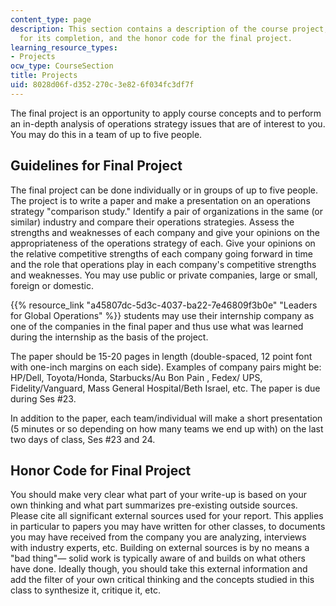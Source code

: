 ```yaml
---
content_type: page
description: This section contains a description of the course project, guidelines
  for its completion, and the honor code for the final project.
learning_resource_types:
- Projects
ocw_type: CourseSection
title: Projects
uid: 8028d06f-d352-270c-3e82-6f034fc3df7f
---
```


The final project is an opportunity to apply course concepts and to perform an in-depth analysis of operations strategy issues that are of interest to you. You may do this in a team of up to five people.

Guidelines for Final Project
----------------------------

The final project can be done individually or in groups of up to five people. The project is to write a paper and make a presentation on an operations strategy "comparison study." Identify a pair of organizations in the same (or similar) industry and compare their operations strategies. Assess the strengths and weaknesses of each company and give your opinions on the appropriateness of the operations strategy of each. Give your opinions on the relative competitive strengths of each company going forward in time and the role that operations play in each company's competitive strengths and weaknesses. You may use public or private companies, large or small, foreign or domestic.

{{% resource_link "a45807dc-5d3c-4037-ba22-7e46809f3b0e" "Leaders for Global Operations" %}} students may use their internship company as one of the companies in the final paper and thus use what was learned during the internship as the basis of the project.

The paper should be 15-20 pages in length (double-spaced, 12 point font with one-inch margins on each side). Examples of company pairs might be: HP/Dell, Toyota/Honda, Starbucks/Au Bon Pain , Fedex/ UPS, Fidelity/Vanguard, Mass General Hospital/Beth Israel, etc. The paper is due during Ses #23.

In addition to the paper, each team/individual will make a short presentation (5 minutes or so depending on how many teams we end up with) on the last two days of class, Ses #23 and 24.

Honor Code for Final Project
----------------------------

You should make very clear what part of your write-up is based on your own thinking and what part summarizes pre-existing outside sources. Please cite all significant external sources used for your report. This applies in particular to papers you may have written for other classes, to documents you may have received from the company you are analyzing, interviews with industry experts, etc. Building on external sources is by no means a "bad thing"— solid work is typically aware of and builds on what others have done. Ideally though, you should take this external information and add the filter of your own critical thinking and the concepts studied in this class to synthesize it, critique it, etc.